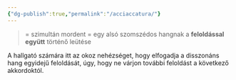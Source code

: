 ```yaml
---
{"dg-publish":true,"permalink":"/acciaccatura/"}
---
```


> = szimultán mordent
> = egy alsó szomszédos hangnak a **feloldással együtt** történő leütése

A hallgató számára itt az okoz nehézséget, hogy elfogadja a disszonáns hang egyidejű feloldását, úgy, hogy ne várjon további feloldást a következő akkordoktól.